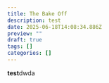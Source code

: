 ```yaml
---
title: The Bake Off
description: test
date: 2025-06-18T14:08:34.886Z
preview: ""
draft: true
tags: []
categories: []
---
```


**test**dwda 